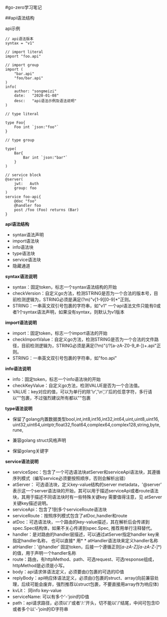 #go-zero学习笔记

##api语法结构

api示例 

	// api语法版本
	syntax = "v1"
	
	// import literal
	import "foo.api"
	
	// import group
	import (
	    "bar.api"
	    "foo/bar.api"
	)
	info(
	    author: "songmeizi"
	    date:   "2020-01-08"
	    desc:   "api语法示例及语法说明"
	)
	
	// type literal
	
	type Foo{
	    Foo int `json:"foo"`
	}
	
	// type group
	
	type(
	    Bar{
	        Bar int `json:"bar"`
	    }
	)
	
	// service block
	@server(
	    jwt:   Auth
	    group: foo
	)
	service foo-api{
	    @doc "foo"
	    @handler foo
	    post /foo (Foo) returns (Bar)
	}

**api语法结构**

* syntax语法声明
* import语法块
* info语法块
* type语法块
* service语法块
* 隐藏通道

**syntax语法说明**
​

* syntax​：固定token，标志一个syntax语法结构的开始
​
* checkVersion​：自定义go方法，检测STRING是否为一个合法的版本号，目前检测逻辑为，STRING必须是满足(?m)"v[1-9][0-9]*"正则。
​
* STRING​：一串英文双引号包裹的字符串，如"v1"
一个api语法文件只能有0或者1个syntax语法声明，如果没有syntax，则默认为v1版本

**import语法说明**

* import​：固定token，标志一个import语法的开始
​
* checkImportValue​：自定义go方法，检测STRING是否为一个合法的文件路径，目前检测逻辑为，STRING必须是满足(?m)"(/?[a-zA-Z0-9_#-])+\.api"正则。
​
* STRING​：一串英文双引号包裹的字符串，如"foo.api"


**info语法说明**


* info​：固定token，标志一个info语法块的开始
​
* checkKeyValue​：自定义go方法，检测VALUE是否为一个合法值。
​
* VALUE​：key对应的值，可以为单行的除'\r','\n','/'后的任意字符，多行请以""包裹，不过强烈建议所有都以""包裹


**type语法说明**

* 保留了golang内置数据类型​bool​,​int​,​int8​,​int16​,​int32​,​int64​,​uint​,​uint8​,​uint16​,​uint32​,​uint64​,​uintptr ​,​float32​,​float64​,​complex64​,​complex128​,​string​,​byte​,​rune​,

* 兼容golang struct风格声明

* 保留golang关键字

**service语法说明**

* serviceSpec​：包含了一个可选语法块atServer和serviceApi语法块，其遵循序列模式（编写service必须要按照顺序，否则会解析出错）
​
* atServer​： 可选语法块，定义key-value结构的server metadata，'@server' 表示这一个server语法块的开始，其可以用于描述serviceApi或者route语法块，其用于描述不同语法块时有一些特殊关键key 需要值得注意，见 atServer关键key描述说明。
* serviceApi​：包含了1到多个serviceRoute语法块
* serviceRoute​：按照序列模式包含了atDoc,handler和route
* atDoc​：可选语法块，一个路由的key-value描述，其在解析后会传递到spec.Spec结构体，如果不关心传递到spec.Spec, 推荐用单行注释替代。
* handler​：是对路由的handler层描述，可以通过atServer指定handler key来指定handler名称， 也可以直接* 用* * atHandler语法块来定义handler名称
* atHandler​：'@handler' 固定token，后接一个遵循正则[_a-zA-Z][a-zA-Z_-]*)的值，用于声明一个handler名称
* route​：路由，有httpMethod、path、可选request、可选response组成，httpMethod是必须是小写。
* body​：api请求体语法定义，必须要由()包裹的可选的ID值
* replyBody​：api响应体语法定义，必须由()包裹的struct、array(向前兼容处理，后续可能会废弃，强烈推荐以struct包裹，不要直接用array作为响应体)
* kvLit​： 同info key-value
* serviceName​: 可以有多个'-'join的ID值
* path​：api请求路径，必须以'/'或者'/:'开头，切不能以'/'结尾，中间可包含ID或者多个以'-'join的ID字符串


​

